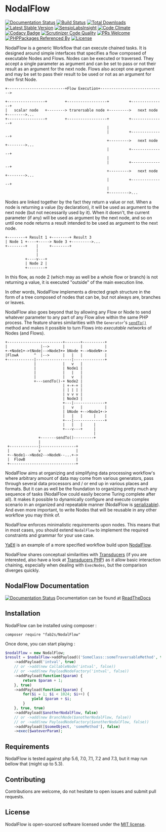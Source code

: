 # NodalFlow

[![Documentation Status](https://readthedocs.org/projects/nodalflow/badge/?version=latest)](http://nodalflow.readthedocs.io/en/latest/?badge=latest) [![Build Status](https://travis-ci.org/fab2s/NodalFlow.svg?branch=master)](https://travis-ci.org/fab2s/NodalFlow) [![Total Downloads](https://poser.pugx.org/fab2s/nodalflow/downloads)](https://packagist.org/packages/fab2s/nodalflow) [![Latest Stable Version](https://poser.pugx.org/fab2s/nodalflow/v/stable)](https://packagist.org/packages/fab2s/nodalflow) [![SensioLabsInsight](https://insight.sensiolabs.com/projects/b75124fb-5efd-4182-9ec5-42cd8cd2bb25/mini.png)](https://insight.sensiolabs.com/projects/b75124fb-5efd-4182-9ec5-42cd8cd2bb25) [![Code Climate](https://codeclimate.com/github/fab2s/NodalFlow/badges/gpa.svg)](https://codeclimate.com/github/fab2s/NodalFlow) [![Codacy Badge](https://api.codacy.com/project/badge/Grade/0a68622246734a16983616188eeefa01)](https://www.codacy.com/app/fab2s/NodalFlow) [![Scrutinizer Code Quality](https://scrutinizer-ci.com/g/fab2s/NodalFlow/badges/quality-score.png?b=master)](https://scrutinizer-ci.com/g/fab2s/NodalFlow/?branch=master) [![PRs Welcome](https://img.shields.io/badge/PRs-welcome-brightgreen.svg?style=flat)](http://makeapullrequest.com) [![PHPPackages Referenced By](http://phppackages.org/p/fab2s/nodalflow/badge/referenced-by.svg)](http://phppackages.org/p/fab2s/nodalflow) [![License](https://poser.pugx.org/fab2s/nodalflow/license)](https://packagist.org/packages/fab2s/nodalflow)

NodalFlow is a generic Workflow that can execute chained tasks. It is designed around simple interfaces that specifies a flow composed of executable Nodes and Flows. Nodes can be executed or traversed. They accept a single parameter as argument and can be set to pass or not their result as an argument for the next node.
Flows also accept one argument and may be set to pass their result to be used or not as an argument for their first Node.

```
+--------------------------+Flow Execution+----------------------------->

+-----------------+        +------------------+         +---------------+
|   scalar node   +--------> trarersable node +--------->   next node   +-------->...
+-----------------+        +------------------+         +---------------+
                                              |
                                              |         +---------------+
                                              +--------->   next node   +-------->...
                                              |         +---------------+
                                              |
                                              |         +---------------+
                                              +--------->   next node   +-------->...
                                              |         +---------------+
                                              |
                                              +--------->...

```

Nodes are linked together by the fact they return a value or not. When a node is returning a value (by declaration), it will be used as argument to the next node (but not necessarily used by it). When it doesn't, the current parameter (if any) will be used as argument by the next node, and so on until one node returns a result intended to be used as argument to the next node.

```
+--------+ Result 1 +--------+ Result 3
| Node 1 +----+-----> Node 3 +--------->...
+--------+    |     +--------+
              |
              |
         +----v---+
         | Node 2 |
         +--------+

```

In this flow, as node 2 (which may as well be a whole flow or branch) is not returning a value, it is executed "outside" of the main execution line.

In other words, NodalFlow implements a directed graph structure in the form of a tree composed of nodes that can be, but not always are, branches or leaves. 

NodalFlow also goes beyond that by allowing any Flow or Node to send whatever parameter to any part of any Flow alive within the same PHP process. The feature shares similarities with the `Generator`'s [`sendTo()`](docs/usage.md#the-sendto-methods) method and makes it possible to turn Flows into _executable networks_ of Nodes (and Flows).

```
+-------------------------+-------+----------+
|               |-->      |       |          |
+-+Node1+->tNode|-->Node3+> bNode +-->NodeN+->
|FlowA       ^  |-->      |   |   |          |
+------------|----------------|--------------+
             |            |   v   |
             |            | Node1 |
             |            |   |   |
             |            |   v   |
             +---sendTo()-+ Node2 |
                          | +-+-+ |
                          | | | | |
                          | v v v |
                          | Node3 |
                          +---|--------------+
                          |   v   |          |
                          | bNode +-->Node1+->
                          |   |   |     |    |
                          +---|--------------+
                          |   |   |     |
                          +---v---+     |
                                        |
               +-------sendTo()---------+
               |
 +-------------|----------------+
 |             v                |
 +--Node1-->Node2-->NodeN--...+->
 |  FlowB                       |
 +------------------------------+
```

NodalFlow aims at organizing and simplifying data processing workflow's where arbitrary amount of data may come from various generators, pass through several data processors and / or end up in various places and formats. But it can as well be the foundation to organizing pretty much any sequence of tasks (NodalFlow could easily become Turing complete after all). It makes it possible to dynamically configure and execute complex scenario in an organized and repeatable manner (NodalFlow is [serializable](docs/serialization.md)). And even more important, to write Nodes that will be reusable in any other workflow you may think of.

NodalFlow enforces minimalistic requirements upon nodes. This means that in most cases, you should extend `NodalFlow` to implement the required constraints and grammar for your use case.

[YaEtl](https://github.com/fab2s/YaEtl) is an example of a more specified workflow build upon [NodalFlow](https://github.com/fab2s/NodalFlow).

NodalFlow shares conceptual similarities with [Transducers](https://clojure.org/reference/transducers) (if you are interested, also have a look at [Transducers PHP](https://github.com/mtdowling/transducers.php)) as it allow basic interaction chaining, especially when dealing with `ExecNodes`, but the comparison diverges quickly.

## NodalFlow Documentation

[![Documentation Status](https://readthedocs.org/projects/nodalflow/badge/?version=latest)](http://nodalflow.readthedocs.io/en/latest/?badge=latest) Documentation can be found at [ReadTheDocs](http://nodalflow.readthedocs.io/en/latest/?badge=latest)

## Installation

NodalFlow can be installed using composer :

```
composer require "fab2s/NodalFlow"
```

Once done, you can start playing :

```php
$nodalFlow = new NodalFlow;
$result = $nodalFlow->addPayload(('SomeClass::someTraversableMethod', true, true))
    ->addPayload('intval', true)
    // or ->add(new CallableNode('intval', false))
    // or ->add(new PayloadNodeFactory('intval', false))
    ->addPayload(function($param) {
        return $param + 1;
    }, true)
    ->addPayload(function($param) {
        for($i = 1; $i < 1024; $i++) {
            yield $param + $i;
        }
    }, true, true)
    ->addPayload($anotherNodalFlow, false)
    // or ->add(new BranchNode($anotherNodalFlow, false))
    // or ->add(new PayloadNodeFactory($anotherNodalFlow, false))
    ->addPayload([$someObject, 'someMethod'], false)
    ->exec($wateverParam);
```

## Requirements

NodalFlow is tested against php 5.6, 7.0, 7.1, 7.2 and 7.3, but it may run bellow that (might up to 5.3).

## Contributing

Contributions are welcome, do not hesitate to open issues and submit pull requests.

## License

NodalFlow is open-sourced software licensed under the [MIT license](http://opensource.org/licenses/MIT).

